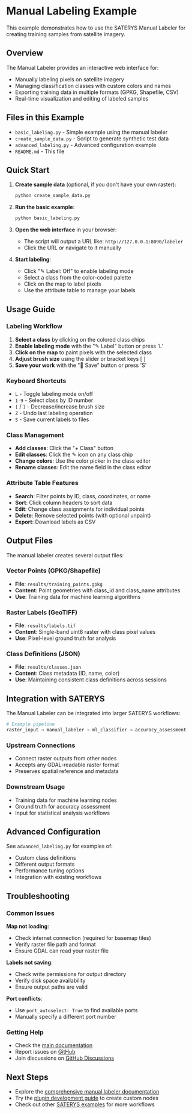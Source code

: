 # Manual Labeling Example

This example demonstrates how to use the SATERYS Manual Labeler for creating training samples from satellite imagery.

## Overview

The Manual Labeler provides an interactive web interface for:
- Manually labeling pixels on satellite imagery
- Managing classification classes with custom colors and names
- Exporting training data in multiple formats (GPKG, Shapefile, CSV)
- Real-time visualization and editing of labeled samples

## Files in this Example

- `basic_labeling.py` - Simple example using the manual labeler
- `create_sample_data.py` - Script to generate synthetic test data
- `advanced_labeling.py` - Advanced configuration example
- `README.md` - This file

## Quick Start

1. **Create sample data** (optional, if you don't have your own raster):
   ```bash
   python create_sample_data.py
   ```

2. **Run the basic example**:
   ```bash
   python basic_labeling.py
   ```

3. **Open the web interface** in your browser:
   - The script will output a URL like: `http://127.0.0.1:8090/labeler`
   - Click the URL or navigate to it manually

4. **Start labeling**:
   - Click "✎ Label: Off" to enable labeling mode
   - Select a class from the color-coded palette
   - Click on the map to label pixels
   - Use the attribute table to manage your labels

## Usage Guide

### Labeling Workflow

1. **Select a class** by clicking on the colored class chips
2. **Enable labeling mode** with the "✎ Label" button or press 'L'
3. **Click on the map** to paint pixels with the selected class
4. **Adjust brush size** using the slider or bracket keys [ ]
5. **Save your work** with the "💾 Save" button or press 'S'

### Keyboard Shortcuts

- `L` - Toggle labeling mode on/off
- `1-9` - Select class by ID number
- `[` / `]` - Decrease/increase brush size
- `Z` - Undo last labeling operation
- `S` - Save current labels to files

### Class Management

- **Add classes**: Click the "+ Class" button
- **Edit classes**: Click the ✎ icon on any class chip
- **Change colors**: Use the color picker in the class editor
- **Rename classes**: Edit the name field in the class editor

### Attribute Table Features

- **Search**: Filter points by ID, class, coordinates, or name
- **Sort**: Click column headers to sort data
- **Edit**: Change class assignments for individual points
- **Delete**: Remove selected points (with optional unpaint)
- **Export**: Download labels as CSV

## Output Files

The manual labeler creates several output files:

### Vector Points (GPKG/Shapefile)
- **File**: `results/training_points.gpkg`
- **Content**: Point geometries with class_id and class_name attributes
- **Use**: Training data for machine learning algorithms

### Raster Labels (GeoTIFF)
- **File**: `results/labels.tif`
- **Content**: Single-band uint8 raster with class pixel values
- **Use**: Pixel-level ground truth for analysis

### Class Definitions (JSON)
- **File**: `results/classes.json`
- **Content**: Class metadata (ID, name, color)
- **Use**: Maintaining consistent class definitions across sessions

## Integration with SATERYS

The Manual Labeler can be integrated into larger SATERYS workflows:

```python
# Example pipeline
raster_input → manual_labeler → ml_classifier → accuracy_assessment
```

### Upstream Connections
- Connect raster outputs from other nodes
- Accepts any GDAL-readable raster format
- Preserves spatial reference and metadata

### Downstream Usage
- Training data for machine learning nodes
- Ground truth for accuracy assessment
- Input for statistical analysis workflows

## Advanced Configuration

See `advanced_labeling.py` for examples of:
- Custom class definitions
- Different output formats
- Performance tuning options
- Integration with existing workflows

## Troubleshooting

### Common Issues

**Map not loading**:
- Check internet connection (required for basemap tiles)
- Verify raster file path and format
- Ensure GDAL can read your raster file

**Labels not saving**:
- Check write permissions for output directory
- Verify disk space availability
- Ensure output paths are valid

**Port conflicts**:
- Use `port_autoselect: True` to find available ports
- Manually specify a different port number

### Getting Help

- Check the [main documentation](../../docs/manual-labeler.md)
- Report issues on [GitHub](https://github.com/bastian6666/SATERYS/issues)
- Join discussions on [GitHub Discussions](https://github.com/bastian6666/SATERYS/discussions)

## Next Steps

- Explore the [comprehensive manual labeler documentation](../../docs/manual-labeler.md)
- Try the [plugin development guide](../../docs/plugins.md) to create custom nodes
- Check out other [SATERYS examples](../) for more workflows
